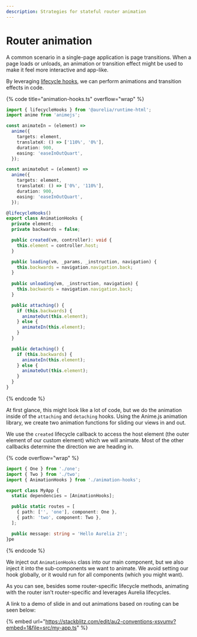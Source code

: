 ```yaml
---
description: Strategies for stateful router animation
---
```


# Router animation

A common scenario in a single-page application is page transitions. When a page loads or unloads, an animation or transition effect might be used to make it feel more interactive and app-like.

By leveraging [lifecycle hooks](../../components/component-lifecycles.md), we can perform animations and transition effects in code.

{% code title="animation-hooks.ts" overflow="wrap" %}
```typescript
import { lifecycleHooks } from '@aurelia/runtime-html';
import anime from 'animejs';

const animateIn = (element) =>
  anime({
    targets: element,
    translateX: () => ['110%', '0%'],
    duration: 900,
    easing: 'easeInOutQuart',
  });

const animateOut = (element) =>
  anime({
    targets: element,
    translateX: () => ['0%', '110%'],
    duration: 900,
    easing: 'easeInOutQuart',
  });

@lifecycleHooks()
export class AnimationHooks {
  private element;
  private backwards = false;

  public created(vm, controller): void {
    this.element = controller.host;
  }

  public loading(vm, _params, _instruction, navigation) {
    this.backwards = navigation.navigation.back;
  }
  
  public unloading(vm, _instruction, navigation) {
    this.backwards = navigation.navigation.back;
  }

  public attaching() {
    if (this.backwards) {
      animateOut(this.element);
    } else {
      animateIn(this.element);
    }
  }

  public detaching() {
    if (this.backwards) {
      animateIn(this.element);
    } else {
      animateOut(this.element);
    }
  }
}
```
{% endcode %}

At first glance, this might look like a lot of code, but we do the animation inside of the `attaching` and `detaching` hooks. Using the Anime.js animation library, we create two animation functions for sliding our views in and out.

We use the `created` lifecycle callback to access the host element (the outer element of our custom element) which we will animate. Most of the other callbacks determine the direction we are heading in.

{% code overflow="wrap" %}
```typescript
import { One } from './one';
import { Two } from './two';
import { AnimationHooks } from './animation-hooks';

export class MyApp {
  static dependencies = [AnimationHooks];

  public static routes = [
    { path: ['', 'one'], component: One },
    { path: 'two', component: Two },
  ];

  public message: string = 'Hello Aurelia 2!';
}pe
```
{% endcode %}

We inject out `AnimationHooks` class into our main component, but we also inject it into the sub-components we want to animate. We avoid setting our hook globally, or it would run for all components (which you might want).

As you can see, besides some router-specific lifecycle methods, animating with the router isn't router-specific and leverages Aurelia lifecycles.

A link to a demo of slide in and out animations based on routing can be seen below:

{% embed url="https://stackblitz.com/edit/au2-conventions-xsvumv?embed=1&file=src/my-app.ts" %}

